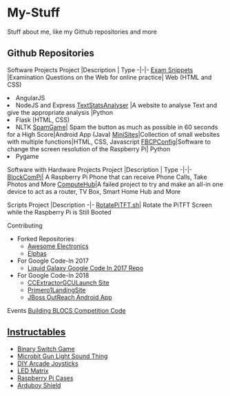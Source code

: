# My-Stuff
Stuff about me, like my Github repositories and more

## Github Repositories
Software Projects
Project |Description | Type
 -|-|-
[Exam Snippets](https://github.com/Hackin7/ExamSnippet) |Examination Questions on the Web for online practice| Web (HTML and CSS)<br><li>AngularJS<br><li>NodeJS and Express
[TextStatsAnalyser](https://github.com/Hackin7/TextStatsAnalyser) |A website to analyse Text and give the appropriate analysis |Python<br><li>Flask (HTML, CSS)<br><li>NLTK 
[SpamGame](https://github.com/Hackin7/SpamGame)| Spam the button as much as possible in 60 seconds for a High Score|Android App (Java)
[MiniSites](https://github.com/Hackin7/MiniSites)|Collection of small websites with multiple functions|HTML, CSS, Javascript
[FBCPConfig](https://github.com/Hackin7/FBCPconfig)|Software to change the screen resolution of the Raspberry Pi| Python<li>Pygame

Software with Hardware Projects
Project |Description | Type
 -|-|-
[BlockComPi](https://github.com/Hackin7/BlockComPi)| A Raspberry Pi Phone that can receive Phone Calls, Take Photos and More
[ComputeHub](https://github.com/Hackin7/ComputeHub)|A failed project to try and make an all-in one device to act as a router, TV Box, Smart Home Hub and More

Scripts
Project |Description
 -|-
[RotatePiTFT.sh](https://github.com/Hackin7/RotatePiTFT.sh)| Rotate the PiTFT Screen while the Raspberry Pi is Still Booted



Contributing
* Forked Repositories 
	* [Awesome Electronics](https://github.com/Hackin7/awesome-electronics)
    * [Elphas](https://github.com/Hackin7/Elphas)
* For Google Code-In 2017
    * [Liquid Galaxy Google Code In 2017 Repo](https://github.com/Hackin7/GCI-2017)
* For Google Code-In 2018
    * [CCExtractorGCULaunch Site](https://github.com/Hackin7/CCExtractorGCILaunchSite)
    * [Primero1LandingSite](https://github.com/Hackin7/Primero1LandingSite)
    * [JBoss OutReach Android App](https://github.com/Hackin7/JBoss-OutReach-Android-App)

Events
[Building BLOCS Competition Code](https://github.com/Hackin7/G08_BBCS) 

## [Instructables](https://www.instructables.com/member/Hackin7/instructables/)
* [Binary Switch Game](https://www.instructables.com/id/Binary-Switch-Game/)
* [Microbit Gun Light Sound Thing](https://www.instructables.com/id/Microbit-Gun-Light-Sound-Thing-Toy/)
* [DIY Arcade Joysticks](https://www.instructables.com/id/DIY-Arcade-Joystick/)
* [LED Matrix](https://www.instructables.com/id/LED-Matrix-2/)
* [Raspberry Pi Cases](https://www.instructables.com/id/Raspberry-Pi-Cases-1/)
* [Arduboy Shield](https://www.instructables.com/id/Arduboy-Shield/)
